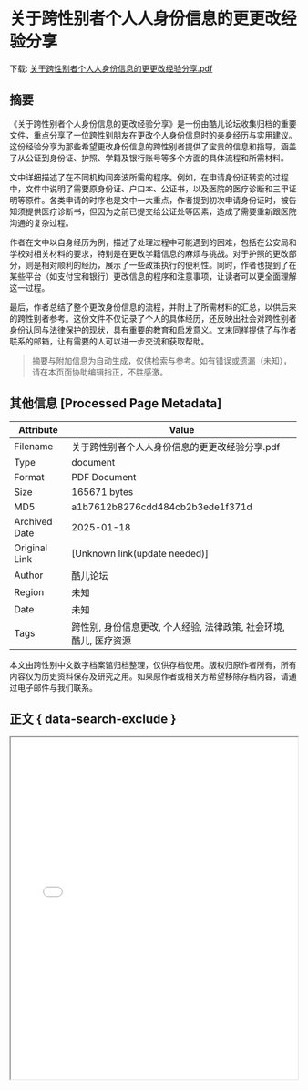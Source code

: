 # 关于跨性别者个⼈人身份信息的更更改经验分享

<!-- tcd_download_link -->
下载: <a href="../关于跨性别者个⼈人身份信息的更更改经验分享.pdf" download>关于跨性别者个⼈人身份信息的更更改经验分享.pdf</a>
<!-- tcd_download_link_end -->

## 摘要

<!-- tcd_abstract -->
《关于跨性别者个人身份信息的更改经验分享》是一份由酷儿论坛收集归档的重要文件，重点分享了一位跨性别朋友在更改个人身份信息时的亲身经历与实用建议。这份经验分享为那些希望更改身份信息的跨性别者提供了宝贵的信息和指导，涵盖了从公证到身份证、护照、学籍及银行账号等多个方面的具体流程和所需材料。

文中详细描述了在不同机构间奔波所需的程序。例如，在申请身份证转变的过程中，文件中说明了需要原身份证、户口本、公证书，以及医院的医疗诊断和三甲证明等原件。各类申请的时序也是文中一大重点，作者提到初次申请身份证时，被告知须提供医疗诊断书，但因为之前已提交给公证处等因素，造成了需要重新跟医院沟通的复杂过程。

作者在文中以自身经历为例，描述了处理过程中可能遇到的困难，包括在公安局和学校对相关材料的要求，特别是在更改学籍信息的麻烦与挑战。对于护照的更改部分，则是相对顺利的经历，展示了一些政策执行的便利性。同时，作者也提到了在某些平台（如支付宝和银行）更改信息的程序和注意事项，让读者可以更全面理解这一过程。

最后，作者总结了整个更改身份信息的流程，并附上了所需材料的汇总，以供后来的跨性别者参考。这份文件不仅记录了个人的具体经历，还反映出社会对跨性别者身份认同与法律保护的现状，具有重要的教育和启发意义。文末同样提供了与作者联系的邮箱，让有需要的人可以进一步交流和获取帮助。

<!-- tcd_abstract_end -->

> 摘要与附加信息为自动生成，仅供检索与参考。如有错误或遗漏（未知），请在本页面协助编辑指正，不胜感激。

## 其他信息 [Processed Page Metadata]

| Attribute       | Value                                  |
|-----------------|----------------------------------------|
| Filename        | 关于跨性别者个⼈人身份信息的更更改经验分享.pdf                             |
| Type            | document                                 |
| Format          | PDF Document                               |
| Size            | 165671 bytes                           |
| MD5             | a1b7612b8276cdd484cb2b3ede1f371d                                  |
| Archived Date   | 2025-01-18                             |
| Original Link   | [Unknown link(update needed)]                         |
| Author          | 酷儿论坛                               |
| Region          | 未知                               |
| Date            | 未知                                 |
| Tags            | 跨性别, 身份信息更改, 个人经验, 法律政策, 社会环境, 酷儿, 医疗资源                                 |

本文由跨性别中文数字档案馆归档整理，仅供存档使用。版权归原作者所有，所有内容仅为历史资料保存及研究之用。如果原作者或相关方希望移除存档内容，请通过电子邮件与我们联系。

## 正文 { data-search-exclude }

<!-- tcd_main_text -->
<iframe src="../关于跨性别者个⼈人身份信息的更更改经验分享.pdf" width="100%" height="600px">
    <p>无法显示PDF，请下载查看。</p>
</iframe>
<!-- tcd_main_text_end -->

